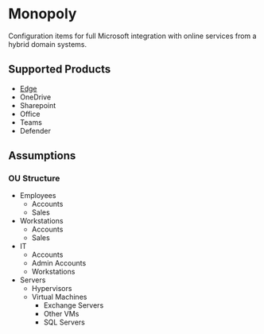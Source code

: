 # Monopoly

Configuration items for full Microsoft integration with online services from a hybrid domain systems.

## Supported Products

- [Edge](Edge)
- OneDrive
- Sharepoint
- Office
- Teams
- Defender

## Assumptions

### OU Structure

- Employees
    - Accounts
    - Sales
- Workstations
    - Accounts
    - Sales
- IT
    - Accounts
    - Admin Accounts
    - Workstations
- Servers
  - Hypervisors
  - Virtual Machines
      - Exchange Servers
      - Other VMs
      - SQL Servers
